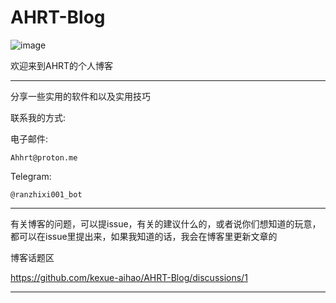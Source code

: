 # AHRT-Blog

![image](/img/top/1.png)

欢迎来到AHRT的个人博客

------------------------

分享一些实用的软件和以及实用技巧

联系我的方式:

电子邮件:

    Ahhrt@proton.me

Telegram:

    @ranzhixi001_bot

------------------------

有关博客的问题，可以提issue，有关的建议什么的，或者说你们想知道的玩意，都可以在issue里提出来，如果我知道的话，我会在博客里更新文章的

博客话题区

https://github.com/kexue-aihao/AHRT-Blog/discussions/1

------------------------